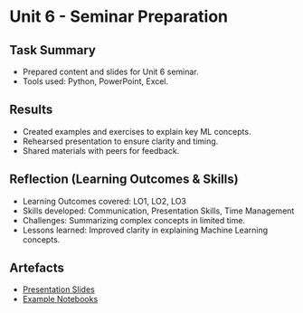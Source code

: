 # Unit 6 - Seminar Preparation

## Task Summary
- Prepared content and slides for Unit 6 seminar.
- Tools used: Python, PowerPoint, Excel.

## Results
- Created examples and exercises to explain key ML concepts.
- Rehearsed presentation to ensure clarity and timing.
- Shared materials with peers for feedback.

## Reflection (Learning Outcomes & Skills)
- Learning Outcomes covered: LO1, LO2, LO3
- Skills developed: Communication, Presentation Skills, Time Management
- Challenges: Summarizing complex concepts in limited time.
- Lessons learned: Improved clarity in explaining Machine Learning concepts.

## Artefacts
- [Presentation Slides](../../artefacts/seminar_u6.pptx)
- [Example Notebooks](../../artefacts/seminar_u6_examples.ipynb)
